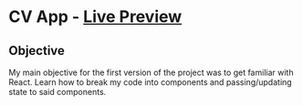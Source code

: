 # CV App - [Live Preview](https://robisonwebdev.github.io/cv-application/)

## Objective
My main objective for the first version of the project was to get familiar with React. Learn how to break my code into components and passing/updating state to said components.